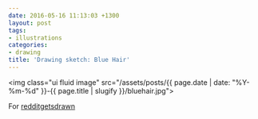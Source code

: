 ```yaml
---
date: 2016-05-16 11:13:03 +1300
layout: post
tags:
- illustrations
categories:
- drawing
title: 'Drawing sketch: Blue Hair'
---
```


<img class="ui fluid image" src="/assets/posts/{{ page.date | date: "%Y-%m-%d" }}-{{ page.title | slugify }}/bluehair.jpg">

For [redditgetsdrawn](https://www.reddit.com/r/redditgetsdrawn/comments/4jakp0/someone_told_me_to_post_here_with_my_new_hair/)
